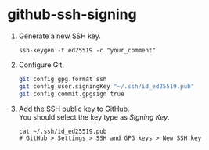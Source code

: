 # github-ssh-signing

1. Generate a new SSH key.
   ```
   ssh-keygen -t ed25519 -c "your_comment"
   ```

2. Configure Git.
   ```bash
   git config gpg.format ssh
   git config user.signingKey "~/.ssh/id_ed25519.pub"
   git config commit.gpgsign true
   ```

3. Add the SSH public key to GitHub.  
   You should select the key type as *Signing Key*.
   ```
   cat ~/.ssh/id_ed25519.pub
   # GitHub > Settings > SSH and GPG keys > New SSH key
   ```
